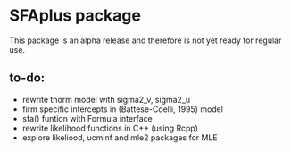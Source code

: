 SFAplus package
===============

This package is an alpha release and therefore is not yet ready for regular use.

to-do:
------

- rewrite tnorm model with sigma2_v, sigma2_u
- firm specific intercepts in (Battese-Coelli, 1995) model
- sfa() funtion with Formula interface 
- rewrite likelihood functions in C++ (using Rcpp)
- explore likeliood, ucminf and mle2 packages for MLE